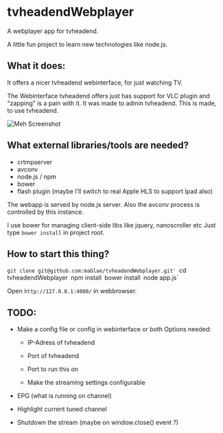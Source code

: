 tvheadendWebplayer
==================

A webplayer app for tvheadend. 

A little fun project to learn new technologies like node.js. 


What it does:
----------------- 

It offers a nicer tvheadend webinterface, for just watching TV.

The Webinterface tvheadend offers just has support for VLC plugin and "zapping" is a pain with it.
It was made to admin tvheadend. This is made, to use tvheadend. 


![Meh Screenshot](http://i.imgur.com/4xexQVS.jpg)


What external libraries/tools are needed?
-----------------
 
- crtmpserver 
- avconv
- node.js / npm
- bower
- flash plugin (maybe I'll switch to real Apple HLS to support Ipad also)

The webapp is served by node.js server. Also the avconv process is controlled by this instance.

I use bower for managing client-side libs like jquery, nanoscroller etc
Just type `bower install` in project root.


How to start this thing?
----------------

`git clone git@github.com:mablae/tvheadendWebplayer.git'
`cd tvheadendWebplayer`
`npm install`
`bower install`
`node app.js`

Open `http://127.0.0.1:4000/` in webbrowser. 


TODO:
----------------

- Make a config file or config in webinterface or both
  Options needed: 
   - IP-Adress of tvheadend
   - Port of tvheadend
   - Port to run this on

   - Make the streaming settings configurable

- EPG (what is running on channel)
- Highlight current tuned channel
- Shutdown the stream (maybe on window.close() event ?)
